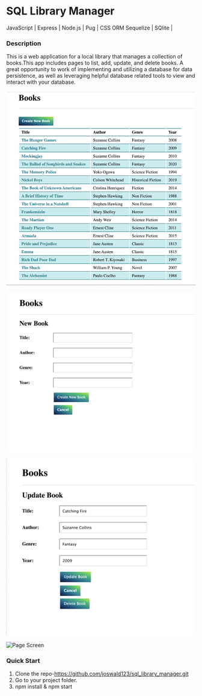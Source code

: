 # SQL Library Manager

JavaScript | Express | Node.js | Pug | CSS ORM Sequelize | SQlite | 

### Description

This is a web application for a local library that manages a collection of books.This app includes pages to list, add, update, and delete books. 
A great opportunity to work of implementing and utilizing a database for data persistence, as well as leveraging helpful database related tools 
to view and interact with your database.


![Page Screen](/public/images/homePage.png)

![Page Screen](/public/images/createBook.png)

![Page Screen](/public/images/updateBook.png)

![Page Screen](/public/images/validationBook.png)

### Quick Start
1. Clone the repo-https://github.com/joswald123/sql_library_manager.git
2. Go to your project folder.
3. npm install & npm start

